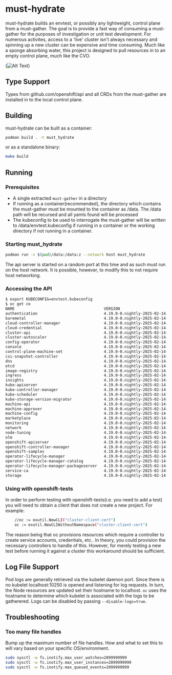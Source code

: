 # must-hydrate

must-hydrate builds an envtest, or possibly any lightweight, control plane from a must-gather. The goal is to provide a fast way of consuming
a must-gather for the purposes of investigation or unit test development. For numerous activites, access to a 'live' cluster isn't always necessary
and spinning up a new cluster can be expensive and time consuming. Much like a sponge absorbing water, this project is designed to pull resources in 
to an empty control plane, much like the CVO.

(![Alt Text](./docs/demo.gif))

## Type Support

Types from github.com/openshift/api and all CRDs from the must-gather are installed in to the local control plane. 

## Building

must-hydrate can be built as a container:

```sh
podman build . -t must_hydrate
```

or as a standalone binary:

```sh
make build
```

## Running

### Prerequisites

- A single extracted `must-gather` in a directory
- If running as a container(recommended), the directory which contains the must-gather must be mounted to the container as /data.
  The /data path will be recursed and all yamls found will be processed
- The kubeconfig to be used to interrogate the must-gather will be written to /data/envtest.kubeconfig if running in a container or the working
  directory if not running in a container.

### Starting must_hydrate
```sh
podman run -v $(pwd)/data:/data:z --network host must_hydrate
```

The api server is started on a random port at this time and as such must run on the host network. It is possible, however, to 
modify this to not require host networking.

### Accessing the API

```sh
$ export KUBECONFIG=envtest.kubeconfig
$ oc get co
NAME                                       VERSION                              AVAILABLE   PROGRESSING   DEGRADED   SINCE
authentication                             4.19.0-0.nightly-2025-02-14-215306   True        False         False      7d11h
baremetal                                  4.19.0-0.nightly-2025-02-14-215306   True        False         False      7d12h
cloud-controller-manager                   4.19.0-0.nightly-2025-02-14-215306   True        False         False      7d12h
cloud-credential                           4.19.0-0.nightly-2025-02-14-215306   True        False         False      7d12h
cluster-api                                4.19.0-0.nightly-2025-02-14-215306   True        False         False      7d12h
cluster-autoscaler                         4.19.0-0.nightly-2025-02-14-215306   True        False         False      7d12h
config-operator                            4.19.0-0.nightly-2025-02-14-215306   True        False         False      7d12h
console                                    4.19.0-0.nightly-2025-02-14-215306   True        False         False      7d11h
control-plane-machine-set                  4.19.0-0.nightly-2025-02-14-215306   True        False         False      7d12h
csi-snapshot-controller                    4.19.0-0.nightly-2025-02-14-215306   True        False         False      7d12h
dns                                        4.19.0-0.nightly-2025-02-14-215306   True        False         False      7d11h
etcd                                       4.19.0-0.nightly-2025-02-14-215306   True        False         False      7d12h
image-registry                             4.19.0-0.nightly-2025-02-14-215306   True        False         False      7d11h
ingress                                    4.19.0-0.nightly-2025-02-14-215306   True        False         False      7d11h
insights                                   4.19.0-0.nightly-2025-02-14-215306   True        False         False      7d12h
kube-apiserver                             4.19.0-0.nightly-2025-02-14-215306   True        False         False      7d12h
kube-controller-manager                    4.19.0-0.nightly-2025-02-14-215306   True        False         False      7d12h
kube-scheduler                             4.19.0-0.nightly-2025-02-14-215306   True        False         False      7d12h
kube-storage-version-migrator              4.19.0-0.nightly-2025-02-14-215306   True        False         False      7d12h
machine-api                                4.19.0-0.nightly-2025-02-14-215306   True        False         False      7d11h
machine-approver                           4.19.0-0.nightly-2025-02-14-215306   True        False         False      7d12h
machine-config                             4.19.0-0.nightly-2025-02-14-215306   True        False         False      7d12h
marketplace                                4.19.0-0.nightly-2025-02-14-215306   True        False         False      7d12h
monitoring                                 4.19.0-0.nightly-2025-02-14-215306   True        False         False      7d11h
network                                    4.19.0-0.nightly-2025-02-14-215306   True        False         False      7d12h
node-tuning                                4.19.0-0.nightly-2025-02-14-215306   True        False         False      7d11h
olm                                        4.19.0-0.nightly-2025-02-14-215306   True        False         False      7d11h
openshift-apiserver                        4.19.0-0.nightly-2025-02-14-215306   True        False         False      7d11h
openshift-controller-manager               4.19.0-0.nightly-2025-02-14-215306   True        False         False      7d12h
openshift-samples                          4.19.0-0.nightly-2025-02-14-215306   True        False         False      7d11h
operator-lifecycle-manager                 4.19.0-0.nightly-2025-02-14-215306   True        False         False      7d12h
operator-lifecycle-manager-catalog         4.19.0-0.nightly-2025-02-14-215306   True        False         False      7d12h
operator-lifecycle-manager-packageserver   4.19.0-0.nightly-2025-02-14-215306   True        False         False      7d11h
service-ca                                 4.19.0-0.nightly-2025-02-14-215306   True        False         False      7d12h
storage                                    4.19.0-0.nightly-2025-02-14-215306   True        False         False      7d12h
```

### Using with openshift-tests

In order to perform testing with openshift-tests(i.e. you need to add a test) you will need to obtain a client that does not create a new project. For example:

```sh
	//oc := exutil.NewCLI("cluster-client-cert")
	oc := exutil.NewCLIWithoutNamespace("cluster-client-cert")
```
The reason being that oc provisions resources which require a controller to create service accounts, credentials, etc.. In theory, you could provision the necessary controllers to handle of this.
However, for merely testing a new test before running it against a cluster this workaround should be sufficient.

## Log File Support

Pod logs are generally retrieved via the kubelet daemon port. Since there is no kubelet localhost:10250 is opened and listening for log requests. In turn, the Node resources are updated set their hostname to localhost.  `oc` uses the hostname to determine which kubelet is associated with the logs to be gatherered.
Logs can be disabled by passing `--disable-logs=true`.

## Troubleshooting

### Too many file handles

Bump up the maximum number of file handles. How and what to set this to will vary based on your specific OS/environment.
```sh
sudo sysctl -w fs.inotify.max_user_watches=2099999999
sudo sysctl -w fs.inotify.max_user_instances=2099999999
sudo sysctl -w fs.inotify.max_queued_events=2099999999
```
